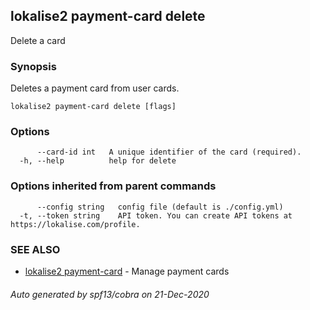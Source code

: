 ## lokalise2 payment-card delete

Delete a card

### Synopsis

Deletes a payment card from user cards.

```
lokalise2 payment-card delete [flags]
```

### Options

```
      --card-id int   A unique identifier of the card (required).
  -h, --help          help for delete
```

### Options inherited from parent commands

```
      --config string   config file (default is ./config.yml)
  -t, --token string    API token. You can create API tokens at https://lokalise.com/profile.
```

### SEE ALSO

* [lokalise2 payment-card](lokalise2_payment-card.md)	 - Manage payment cards

###### Auto generated by spf13/cobra on 21-Dec-2020
